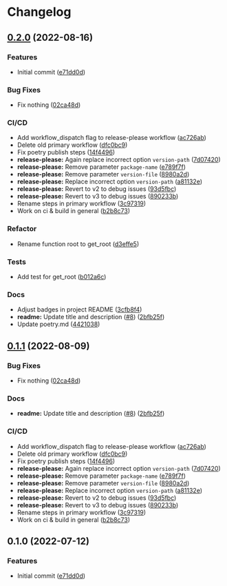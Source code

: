 # Changelog

## [0.2.0](https://github.com/crispymouse/testbench-tuna/compare/v0.1.1...v0.2.0) (2022-08-16)


### Features

* Initial commit ([e71dd0d](https://github.com/crispymouse/testbench-tuna/commit/e71dd0dfcee7139512f87ce6172696876aa32b5a))


### Bug Fixes

* Fix nothing ([02ca48d](https://github.com/crispymouse/testbench-tuna/commit/02ca48da9698e4af349c00cf022b6afcf4a9e369))


### CI/CD

* Add workflow_dispatch flag to release-please workflow ([ac726ab](https://github.com/crispymouse/testbench-tuna/commit/ac726ab38cfff720be4a589434244e087046caf3))
* Delete old primary workflow ([dfc0bc9](https://github.com/crispymouse/testbench-tuna/commit/dfc0bc9813b4406f00078fc182a14f303cccca2f))
* Fix poetry publish steps ([14f4496](https://github.com/crispymouse/testbench-tuna/commit/14f44962b020b80fdeffdd47de2102673c440c1f))
* **release-please:** Again replace incorrect option `version-path` ([7d07420](https://github.com/crispymouse/testbench-tuna/commit/7d07420c519615ed1f538bbeba81b98bd33ac7e6))
* **release-please:** Remove parameter `package-name` ([e789f7f](https://github.com/crispymouse/testbench-tuna/commit/e789f7fb27eb9a5e3fc551f96ad3859505d34729))
* **release-please:** Remove parameter `version-file` ([8980a2d](https://github.com/crispymouse/testbench-tuna/commit/8980a2dbe0f71005b0cf4bcaccc05b0bd88a7821))
* **release-please:** Replace incorrect option `version-path` ([a81132e](https://github.com/crispymouse/testbench-tuna/commit/a81132e5c149d16e19358778e224d8cc8980d511))
* **release-please:** Revert to v2 to debug issues ([93d5fbc](https://github.com/crispymouse/testbench-tuna/commit/93d5fbc176afdd0b0dd86c336e8510d1e4c790a2))
* **release-please:** Revert to v3 to debug issues ([890233b](https://github.com/crispymouse/testbench-tuna/commit/890233bb8cf0779a5e9f8b380b9f458b8127e6d1))
* Rename steps in primary workflow ([3c97319](https://github.com/crispymouse/testbench-tuna/commit/3c97319e43e20c62cc00153c6fbfac588f097ea0))
* Work on ci & build in general ([b2b8c73](https://github.com/crispymouse/testbench-tuna/commit/b2b8c73a224c80324122953e944fc0fa0224103e))


### Refactor

* Rename function root to get_root ([d3effe5](https://github.com/crispymouse/testbench-tuna/commit/d3effe5e1dc20ae4d8f7ca6eb900c674bdc71b8a))


### Tests

* Add test for get_root ([b012a6c](https://github.com/crispymouse/testbench-tuna/commit/b012a6c3f0b5e0d0efdae4422b2c1b2ac0229121))


### Docs

* Adjust badges in project README ([3cfb8f4](https://github.com/crispymouse/testbench-tuna/commit/3cfb8f477de45ea11d0d42b126dcdccb1ce0fb45))
* **readme:** Update title and description ([#8](https://github.com/crispymouse/testbench-tuna/issues/8)) ([2bfb25f](https://github.com/crispymouse/testbench-tuna/commit/2bfb25fde505c23065c2d3adb5431c9278b927b4))
* Update poetry.md ([4421038](https://github.com/crispymouse/testbench-tuna/commit/442103825cfacae1cce303e0cc723b6c1b25f372))

## [0.1.1](https://github.com/trallnag/testbench-tuna/compare/v0.1.0...v0.1.1) (2022-08-09)

### Bug Fixes

- Fix nothing
  ([02ca48d](https://github.com/trallnag/testbench-tuna/commit/02ca48da9698e4af349c00cf022b6afcf4a9e369))

### Docs

- **readme:** Update title and description
  ([#8](https://github.com/trallnag/testbench-tuna/issues/8))
  ([2bfb25f](https://github.com/trallnag/testbench-tuna/commit/2bfb25fde505c23065c2d3adb5431c9278b927b4))

### CI/CD

- Add workflow_dispatch flag to release-please workflow
  ([ac726ab](https://github.com/trallnag/testbench-tuna/commit/ac726ab38cfff720be4a589434244e087046caf3))
- Delete old primary workflow
  ([dfc0bc9](https://github.com/trallnag/testbench-tuna/commit/dfc0bc9813b4406f00078fc182a14f303cccca2f))
- Fix poetry publish steps
  ([14f4496](https://github.com/trallnag/testbench-tuna/commit/14f44962b020b80fdeffdd47de2102673c440c1f))
- **release-please:** Again replace incorrect option `version-path`
  ([7d07420](https://github.com/trallnag/testbench-tuna/commit/7d07420c519615ed1f538bbeba81b98bd33ac7e6))
- **release-please:** Remove parameter `package-name`
  ([e789f7f](https://github.com/trallnag/testbench-tuna/commit/e789f7fb27eb9a5e3fc551f96ad3859505d34729))
- **release-please:** Remove parameter `version-file`
  ([8980a2d](https://github.com/trallnag/testbench-tuna/commit/8980a2dbe0f71005b0cf4bcaccc05b0bd88a7821))
- **release-please:** Replace incorrect option `version-path`
  ([a81132e](https://github.com/trallnag/testbench-tuna/commit/a81132e5c149d16e19358778e224d8cc8980d511))
- **release-please:** Revert to v2 to debug issues
  ([93d5fbc](https://github.com/trallnag/testbench-tuna/commit/93d5fbc176afdd0b0dd86c336e8510d1e4c790a2))
- **release-please:** Revert to v3 to debug issues
  ([890233b](https://github.com/trallnag/testbench-tuna/commit/890233bb8cf0779a5e9f8b380b9f458b8127e6d1))
- Rename steps in primary workflow
  ([3c97319](https://github.com/trallnag/testbench-tuna/commit/3c97319e43e20c62cc00153c6fbfac588f097ea0))
- Work on ci & build in general
  ([b2b8c73](https://github.com/trallnag/testbench-tuna/commit/b2b8c73a224c80324122953e944fc0fa0224103e))

## 0.1.0 (2022-07-12)

### Features

- Initial commit
  ([e71dd0d](https://github.com/trallnag/testbench-release-please-python/commit/e71dd0dfcee7139512f87ce6172696876aa32b5a))
